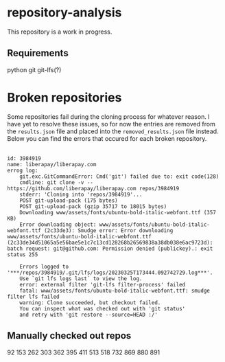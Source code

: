# repository-analysis

This repository is a work in progress.

## Requirements
python
git
git-lfs(?)

# Broken repositories
Some repositories fail during the cloning process for whatever reason. I have yet to resolve these issues, so for now the entries are removed from the `results.json` file and placed into the `removed_results.json` file instead. Below you can find the errors that occured for each broken repository.
<br><br>
```
id: 3984919
name: liberapay/liberapay.com
errog log: 
    git.exc.GitCommandError: Cmd('git') failed due to: exit code(128)
    cmdline: git clone -v -- https://github.com/liberapay/liberapay.com repos/3984919
    stderr: 'Cloning into 'repos/3984919'...
    POST git-upload-pack (175 bytes)
    POST git-upload-pack (gzip 35717 to 18015 bytes)
    Downloading www/assets/fonts/ubuntu-bold-italic-webfont.ttf (357 KB)
    Error downloading object: www/assets/fonts/ubuntu-bold-italic-webfont.ttf (2c33de3): Smudge error: Error downloading www/assets/fonts/ubuntu-bold-italic-webfont.ttf (2c33de34d51065a5e56bae5e1c7c13cd128268b26569838a38db038e6ac9723d): batch request: git@github.com: Permission denied (publickey).: exit status 255

    Errors logged to '***/repos/3984919/.git/lfs/logs/20230325T173444.092742729.log***'.
    Use `git lfs logs last` to view the log.
    error: external filter 'git-lfs filter-process' failed
    fatal: www/assets/fonts/ubuntu-bold-italic-webfont.ttf: smudge filter lfs failed
    warning: Clone succeeded, but checkout failed.
    You can inspect what was checked out with 'git status'
    and retry with 'git restore --source=HEAD :/'
```
## Manually checked out repos
92
153
262
303
362
395
411
513
518
732
869
880
891